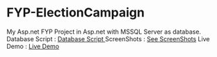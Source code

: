 FYP-ElectionCampaign
====================

My Asp.net FYP Project in  Asp.net with MSSQL Server as database.<br />
Database Script : <a href="https://gist.github.com/TaqiOfficial/f48678d796d251bc4de4">Database Script </a>
ScreenShots : <a href="https://www.behance.net/gallery/18250497/Digitalized-Electroid-Campaign">See ScreenShots</a>
Live Demo : <a href="http://decsys.somee.com/Login/Login.aspx">Live Demo</a>
